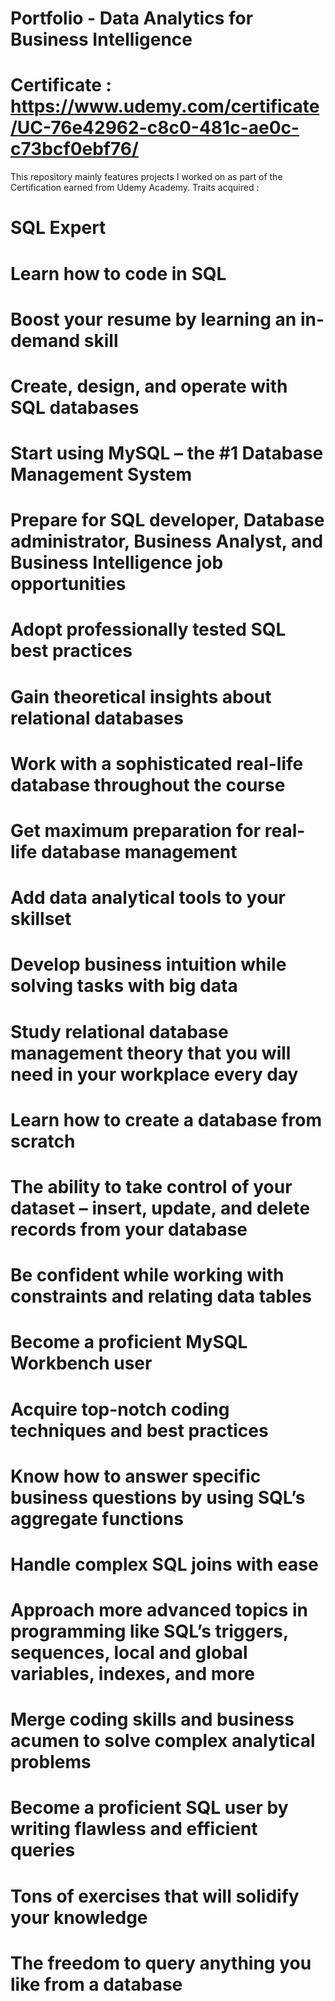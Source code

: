 # Portfolio - Data Analytics for Business Intelligence
# Certificate : https://www.udemy.com/certificate/UC-76e42962-c8c0-481c-ae0c-c73bcf0ebf76/

This repository mainly features projects I worked on as part of the Certification earned from Udemy Academy.
Traits acquired :
# SQL Expert          
# Learn how to code in SQL
# Boost your resume by learning an in-demand skill
# Create, design, and operate with SQL databases
# Start using MySQL – the #1 Database Management System
# Prepare for SQL developer, Database administrator, Business Analyst, and Business Intelligence job opportunities
# Adopt professionally tested SQL best practices
# Gain theoretical insights about relational databases
# Work with a sophisticated real-life database throughout the course
# Get maximum preparation for real-life database management
# Add data analytical tools to your skillset
# Develop business intuition while solving tasks with big data
# Study relational database management theory that you will need in your workplace every day
# Learn how to create a database from scratch
# The ability to take control of your dataset – insert, update, and delete records from your database
# Be confident while working with constraints and relating data tables
# Become a proficient MySQL Workbench user
# Acquire top-notch coding techniques and best practices
# Know how to answer specific business questions by using SQL’s aggregate functions
# Handle complex SQL joins with ease
# Approach more advanced topics in programming like SQL’s triggers, sequences, local and global variables, indexes, and more
# Merge coding skills and business acumen to solve complex analytical problems
# Become a proficient SQL user by writing flawless and efficient queries
# Tons of exercises that will solidify your knowledge
# The freedom to query anything you like from a database

